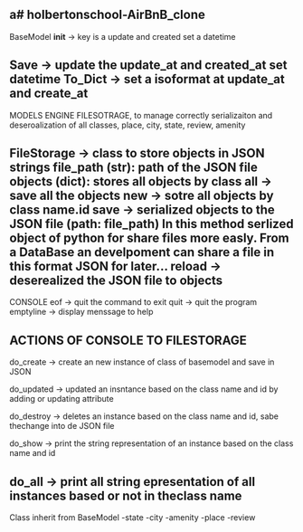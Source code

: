 a# holbertonschool-AirBnB_clone
-------------------------------------------------------
BaseModel
__init__ -> key is a update and created set a datetime

Save -> update the update_at and created_at set datetime
To_Dict -> set a isoformat at update_at and create_at
---------------------------------------------------------
MODELS
ENGINE
FILESOTRAGE, to manage correctly serializaiton and deseroalization of all classes, place, city, state, review, amenity

FileStorage -> class to store objects in JSON strings file_path
    (str): path of the JSON file objects
    (dict): stores all objects by class
all -> save all the objects
new -> sotre all objects by class name.id
save -> serialized objects to the JSON file (path: file_path)
  In this method serlized object of python for share files more easly.
  From a DataBase an develpoment can share a file in this format JSON for later...
reload -> deserealized the JSON file to objects
-------------------------------------------------------
CONSOLE
eof -> quit the command to exit
quit -> quit the program
emptyline -> display menssage to help

ACTIONS OF CONSOLE TO FILESTORAGE
---------
do_create -> create an new instance of class of basemodel and save in JSON

do_updated -> updated an insntance based on the class name and id by adding or updating attribute

do_destroy -> deletes an instance based on the class name and id, sabe thechange into de JSON file

do_show -> print the string representation of an instance based on the class name  and id

do_all -> print all string epresentation of all instances based or not in theclass name
-------------------------------------------------------
Class inherit from BaseModel
-state
-city
-amenity
-place
-review
